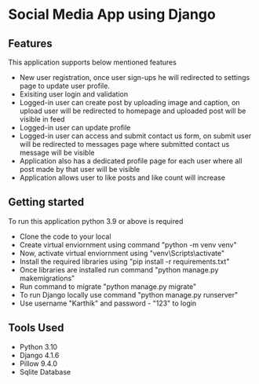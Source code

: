 # Social Media App using Django


## Features
This application supports below mentioned features
- New user registration, once user sign-ups he will redirected to settings page to update user profile.
- Exisiting user login and validation
- Logged-in user can create post by uploading image and caption, on upload user will be redirected to homepage and uploaded post will be visible in feed
- Logged-in user can update profile 
- Logged-in user can access and submit contact us form, on submit user will be redirected to messages page    where submitted contact us message will be visible
- Application also has a dedicated profile page for each user where all post made by that user will be visible
- Application allows user to like posts and like count will increase



## Getting started

To run this application python 3.9 or above is required 
- Clone the code to your local
- Create virtual enviornment using command "python -m venv venv"
- Now, activate virtual enviornment using "venv\Scripts\activate"
- Install the required libraries using "pip install -r requirements.txt"
- Once libraries are installed run command "python manage.py makemigrations"
- Run command to migrate "python manage.py migrate"
- To run Django locally use command "python manage.py runserver"
- Use username "Karthik" and password - "123" to login


## Tools Used
- Python 3.10
- Django 4.1.6
- Pillow 9.4.0
- Sqlite Database
